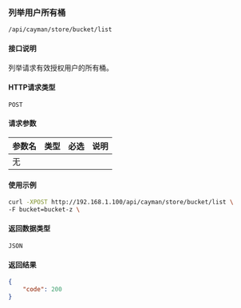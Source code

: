 ### 列举用户所有桶
`/api/cayman/store/bucket/list`

#### 接口说明
列举请求有效授权用户的所有桶。

#### HTTP请求类型
`POST`

#### 请求参数
|参数名|类型|必选|说明|
|--|--|--|--|
|无||||

#### 使用示例
```sh
curl -XPOST http://192.168.1.100/api/cayman/store/bucket/list \
-F bucket=bucket-z \
```

#### 返回数据类型
`JSON`

#### 返回结果
```json
{
	"code":	200
}
```

